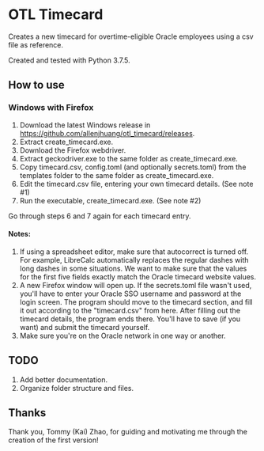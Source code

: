 # OTL Timecard
Creates a new timecard for overtime-eligible Oracle employees using a csv file as reference.

Created and tested with Python 3.7.5.


## How to use
### Windows with Firefox
1. Download the latest Windows release in https://github.com/allenjhuang/otl_timecard/releases.
2. Extract create_timecard.exe.
3. Download the Firefox webdriver.
4. Extract geckodriver.exe to the same folder as create_timecard.exe.
5. Copy timecard.csv, config.toml (and optionally secrets.toml) from the templates folder to the same folder as create_timecard.exe.
6. Edit the timecard.csv file, entering your own timecard details. (See note #1)
7. Run the executable, create_timecard.exe. (See note #2)

Go through steps 6 and 7 again for each timecard entry.


#### Notes:
1. If using a spreadsheet editor, make sure that autocorrect is turned off. For example, LibreCalc automatically replaces the regular dashes with long dashes in some situations. We want to make sure that the values for the first five fields exactly match the Oracle timecard website values.
2. A new Firefox window will open up. If the secrets.toml file wasn't used, you'll have to enter your Oracle SSO username and password at the login screen. The program should move to the timecard section, and fill it out according to the "timecard.csv" from here. After filling out the timecard details, the program ends there. You'll have to save (if you want) and submit the timecard yourself.
3. Make sure you're on the Oracle network in one way or another.


## TODO
1. Add better documentation.
2. Organize folder structure and files.


## Thanks
Thank you, Tommy (Kai) Zhao, for guiding and motivating me through the creation of the first version!
